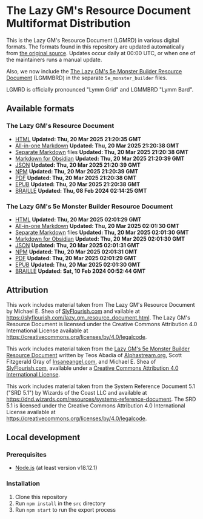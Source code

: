 # The Lazy GM's Resource Document Multiformat Distribution

This is the Lazy GM's Resource Document (LGMRD) in various digital formats. The formats found in this repository are updated automatically from [the original source](https://slyflourish.com/lazy_gm_resource_document.html). Updates occur daily at 00:00 UTC, or when one of the maintainers runs a manual update.

Also, we now include the [The Lazy GM's 5e Monster Builder Resource Document](https://slyflourish.com/lazy_5e_monster_building_resource_document.html) (LGMMBRD) in the separate `5e_monster_builder` files.

LGMRD is officially pronounced "Lymm Grid" and LGMMBRD "Lymm Bard".

## Available formats

### The Lazy GM's Resource Document

- [HTML](https://github.com/crit-tech/LGMRD/blob/main/LGMRD.html) **Updated: <span id="html-last-updated">Thu, 20 Mar 2025 21:20:35 GMT</span>**
- [All-in-one Markdown](https://github.com/crit-tech/LGMRD/blob/main/LGMRD.md) **Updated: <span id="markdown-last-updated">Thu, 20 Mar 2025 21:20:38 GMT</span>**
- [Separate Markdown](https://github.com/crit-tech/LGMRD/tree/main/markdown_separate) files **Updated: <span id="markdown_separate-last-updated">Thu, 20 Mar 2025 21:20:38 GMT</span>**
- [Markdown for Obsidian](https://raw.githubusercontent.com/crit-tech/LGMRD/main/LGMRD_obsidian.zip) **Updated: <span id="markdown_obsidian-last-updated">Thu, 20 Mar 2025 21:20:39 GMT</span>**
- [JSON](https://github.com/crit-tech/LGMRD/blob/main/LGMRD.json) **Updated: <span id="json-last-updated">Thu, 20 Mar 2025 21:20:39 GMT</span>**
- [NPM](https://www.npmjs.com/package/@crit-tech/lgmrd) **Updated: <span id="json-last-updated">Thu, 20 Mar 2025 21:20:39 GMT</span>**
- [PDF](https://github.com/crit-tech/LGMRD/blob/main/LGMRD.pdf) **Updated: <span id="pdf-last-updated">Thu, 20 Mar 2025 21:20:38 GMT</span>**
- [EPUB](https://github.com/crit-tech/LGMRD/blob/main/LGMRD.epub) **Updated: <span id="epub-last-updated">Thu, 20 Mar 2025 21:20:38 GMT</span>**
- [BRAILLE](https://github.com/crit-tech/LGMRD/blob/main/The_Lazy_GMs_Resource_Document.brf) **Updated: <span id="braille-last-updated">Thu, 08 Feb 2024 02:14:25 GMT</span>**

### The Lazy GM's 5e Monster Builder Resource Document

- [HTML](https://github.com/crit-tech/LGMRD/blob/main/5e_Monster_Builder.html) **Updated: <span id="mb-html-last-updated">Thu, 20 Mar 2025 02:01:29 GMT</span>**
- [All-in-one Markdown](https://github.com/crit-tech/LGMRD/blob/main/5e_Monster_Builder.md) **Updated: <span id="mb-markdown-last-updated">Thu, 20 Mar 2025 02:01:30 GMT</span>**
- [Separate Markdown](https://github.com/crit-tech/LGMRD/tree/main/markdown_separate_5e_monster_builder) files **Updated: <span id="mb-markdown_separate-last-updated">Thu, 20 Mar 2025 02:01:30 GMT</span>**
- [Markdown for Obsidian](https://raw.githubusercontent.com/crit-tech/LGMRD/main/5e_Monster_Builder_obsidian.zip) **Updated: <span id="mb-markdown_separate-last-updated">Thu, 20 Mar 2025 02:01:30 GMT</span>**
- [JSON](https://github.com/crit-tech/LGMRD/blob/main/5e_Monster_Builder.json) **Updated: <span id="mb-json-last-updated">Thu, 20 Mar 2025 02:01:31 GMT</span>**
- [NPM](https://www.npmjs.com/package/@crit-tech/lgmmbrd) **Updated: <span id="mb-json-last-updated">Thu, 20 Mar 2025 02:01:31 GMT</span>**
- [PDF](https://github.com/crit-tech/LGMRD/blob/main/5e_Monster_Builder.pdf) **Updated: <span id="mb-pdf-last-updated">Thu, 20 Mar 2025 02:01:29 GMT</span>**
- [EPUB](https://github.com/crit-tech/LGMRD/blob/main/5e_Monster_Builder.epub) **Updated: <span id="mb-epub-last-updated">Thu, 20 Mar 2025 02:01:30 GMT</span>**
- [BRAILLE](https://github.com/crit-tech/LGMRD/blob/main/The_Lazy_GMs_5e_Monster_Builder_Resource_Document.brf) **Updated: <span id="mb-braille-last-updated">Sat, 10 Feb 2024 00:52:44 GMT</span>**

## Attribution

This work includes material taken from The Lazy GM's Resource Document by Michael E. Shea of [SlyFlourish.com](https://www.slyflourish.com) and vailable at https://slyflourish.com/lazy_gm_resource_document.html. The Lazy GM's Resource Document is licensed under the Creative Commons Attribution 4.0 International License available at https://creativecommons.org/licenses/by/4.0/legalcode.

This work includes material taken from the [Lazy GM's 5e Monster Builder Resource Document](https://slyflourish.com/lazy_5e_monster_building_resource_document.html) written by Teos Abadía of [Alphastream.org](https://alphastream.org/), Scott Fitzgerald Gray of [Insaneangel.com](https://insaneangel.com/), and Michael E. Shea of [SlyFlourish.com](https://slyflourish.com/), available under a [Creative Commons Attribution 4.0 International License](http://creativecommons.org/licenses/by/4.0/).

This work includes material taken from the System Reference Document 5.1 ("SRD 5.1") by Wizards of the Coast LLC and available at https://dnd.wizards.com/resources/systems-reference-document. The SRD 5.1 is licensed under the Creative Commons Attribution 4.0 International License available at https://creativecommons.org/licenses/by/4.0/legalcode.

## Local development

### Prerequisites

- [Node.js](https://nodejs.org/en/) (at least version v18.12.1)

### Installation

1. Clone this repository
2. Run `npm install` in the `src` directory
3. Run `npm start` to run the export process
